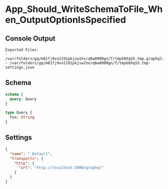 # App_Should_WriteSchemaToFile_When_OutputOptionIsSpecified

## Console Output

```text
Exported Files:
- /var/folders/gq/m81fj9xn2191pkjsw1hxrq6w0000gn/T/tmpG8XqS5.tmp.graphqls
- /var/folders/gq/m81fj9xn2191pkjsw1hxrq6w0000gn/T/tmpG8XqS5.tmp-settings.json

```

## Schema

```graphql
schema {
  query: Query
}

type Query {
  foo: String
}
```

## Settings

```json
{
  "name": "_Default",
  "transports": {
    "http": {
      "url": "http://localhost:5000/graphql"
    }
  }
}
```

